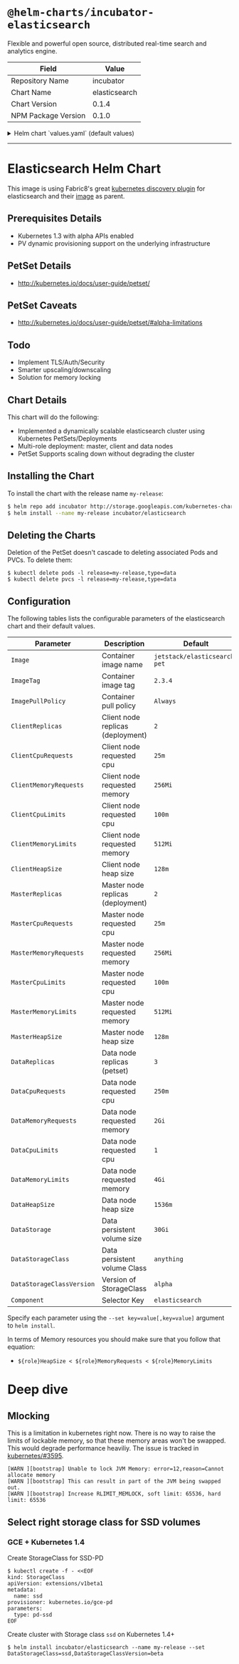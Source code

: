 # `@helm-charts/incubator-elasticsearch`

Flexible and powerful open source, distributed real-time search and analytics engine.

| Field               | Value         |
| ------------------- | ------------- |
| Repository Name     | incubator     |
| Chart Name          | elasticsearch |
| Chart Version       | 0.1.4         |
| NPM Package Version | 0.1.0         |

<details>

<summary>Helm chart `values.yaml` (default values)</summary>

```yaml
# Default values for elasticsearch.
# This is a YAML-formatted file.
# Declare name/value pairs to be passed into your templates.
# name: value

Name: es
PeerPort: 2380
ClientPort: 2379
Component: 'elasticsearch'
Image: 'jetstack/elasticsearch-pet'
ImageTag: '2.3.5'
ImagePullPolicy: 'Always'
ClientReplicas: 2
ClientCpuRequests: '25m'
ClientMemoryRequests: '256Mi'
ClientCpuLimits: '100m'
ClientMemoryLimits: '512Mi'
ClientHeapSize: '128m'
MasterReplicas: 2
MasterCpuRequests: '25m'
MasterMemoryRequests: '256Mi'
MasterCpuLimits: '100m'
MasterMemoryLimits: '512Mi'
MasterHeapSize: '128m'
DataReplicas: 3
DataCpuRequests: '250m'
DataMemoryRequests: '2Gi'
DataCpuLimits: '1'
DataMemoryLimits: '4Gi'
DataHeapSize: '1536m'
DataStorage: '30Gi'
DataStorageClass: 'anything'
DataStorageClassVersion: 'alpha'
```

</details>

---

# Elasticsearch Helm Chart

This image is using Fabric8's great [kubernetes discovery
plugin](https://github.com/fabric8io/elasticsearch-cloud-kubernetes) for
elasticsearch and their
[image](https://hub.docker.com/r/fabric8/elasticsearch-k8s/) as parent.

## Prerequisites Details

- Kubernetes 1.3 with alpha APIs enabled
- PV dynamic provisioning support on the underlying infrastructure

## PetSet Details

- http://kubernetes.io/docs/user-guide/petset/

## PetSet Caveats

- http://kubernetes.io/docs/user-guide/petset/#alpha-limitations

## Todo

- Implement TLS/Auth/Security
- Smarter upscaling/downscaling
- Solution for memory locking

## Chart Details

This chart will do the following:

- Implemented a dynamically scalable elasticsearch cluster using Kubernetes PetSets/Deployments
- Multi-role deployment: master, client and data nodes
- PetSet Supports scaling down without degrading the cluster

## Installing the Chart

To install the chart with the release name `my-release`:

```bash
$ helm repo add incubator http://storage.googleapis.com/kubernetes-charts-incubator
$ helm install --name my-release incubator/elasticsearch
```

## Deleting the Charts

Deletion of the PetSet doesn't cascade to deleting associated Pods and PVCs. To delete them:

```
$ kubectl delete pods -l release=my-release,type=data
$ kubectl delete pvcs -l release=my-release,type=data
```

## Configuration

The following tables lists the configurable parameters of the elasticsearch chart and their default values.

| Parameter                 | Description                       | Default                      |
| ------------------------- | --------------------------------- | ---------------------------- |
| `Image`                   | Container image name              | `jetstack/elasticsearch-pet` |
| `ImageTag`                | Container image tag               | `2.3.4`                      |
| `ImagePullPolicy`         | Container pull policy             | `Always`                     |
| `ClientReplicas`          | Client node replicas (deployment) | `2`                          |
| `ClientCpuRequests`       | Client node requested cpu         | `25m`                        |
| `ClientMemoryRequests`    | Client node requested memory      | `256Mi`                      |
| `ClientCpuLimits`         | Client node requested cpu         | `100m`                       |
| `ClientMemoryLimits`      | Client node requested memory      | `512Mi`                      |
| `ClientHeapSize`          | Client node heap size             | `128m`                       |
| `MasterReplicas`          | Master node replicas (deployment) | `2`                          |
| `MasterCpuRequests`       | Master node requested cpu         | `25m`                        |
| `MasterMemoryRequests`    | Master node requested memory      | `256Mi`                      |
| `MasterCpuLimits`         | Master node requested cpu         | `100m`                       |
| `MasterMemoryLimits`      | Master node requested memory      | `512Mi`                      |
| `MasterHeapSize`          | Master node heap size             | `128m`                       |
| `DataReplicas`            | Data node replicas (petset)       | `3`                          |
| `DataCpuRequests`         | Data node requested cpu           | `250m`                       |
| `DataMemoryRequests`      | Data node requested memory        | `2Gi`                        |
| `DataCpuLimits`           | Data node requested cpu           | `1`                          |
| `DataMemoryLimits`        | Data node requested memory        | `4Gi`                        |
| `DataHeapSize`            | Data node heap size               | `1536m`                      |
| `DataStorage`             | Data persistent volume size       | `30Gi`                       |
| `DataStorageClass`        | Data persistent volume Class      | `anything`                   |
| `DataStorageClassVersion` | Version of StorageClass           | `alpha`                      |
| `Component`               | Selector Key                      | `elasticsearch`              |

Specify each parameter using the `--set key=value[,key=value]` argument to `helm install`.

In terms of Memory resources you should make sure that you follow that equation:

- `${role}HeapSize < ${role}MemoryRequests < ${role}MemoryLimits`

# Deep dive

## Mlocking

This is a limitation in kubernetes right now. There is no way to raise the
limits of lockable memory, so that these memory areas won't be swapped. This
would degrade performance heaviliy. The issue is tracked in
[kubernetes/#3595](https://github.com/kubernetes/kubernetes/issues/3595).

```
[WARN ][bootstrap] Unable to lock JVM Memory: error=12,reason=Cannot allocate memory
[WARN ][bootstrap] This can result in part of the JVM being swapped out.
[WARN ][bootstrap] Increase RLIMIT_MEMLOCK, soft limit: 65536, hard limit: 65536
```

## Select right storage class for SSD volumes

### GCE + Kubernetes 1.4

Create StorageClass for SSD-PD

```
$ kubectl create -f - <<EOF
kind: StorageClass
apiVersion: extensions/v1beta1
metadata:
  name: ssd
provisioner: kubernetes.io/gce-pd
parameters:
  type: pd-ssd
EOF
```

Create cluster with Storage class `ssd` on Kubernetes 1.4+

```
$ helm install incubator/elasticsearch --name my-release --set DataStorageClass=ssd,DataStorageClassVersion=beta

```
